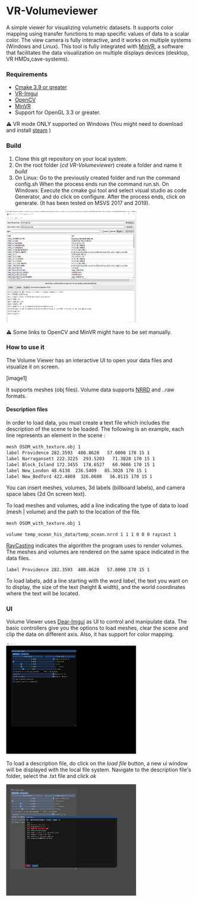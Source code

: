 # VR-Volumeviewer
A simple viewer for visualizing volumetric datasets. It supports color mapping using transfer functions to map specific values of data to a scalar color. The view camera is fully interactive, and it works on multiple systems (Windows and Linux).
This tool is fully integrated with [MinVR](https://github.com/MinVR/MinVR), a software that facilitates the data visualization on multiple displays devices (desktop, VR HMDs,cave-systems).

### Requirements

* [Cmake 3.9 or greater ](https://cmake.org/)
* [VR-Imgui](https://github.com/brown-ccv/VR-imgui)
* [OpenCV](https://github.com/opencv/opencv)
* [MinVR](https://github.com/MinVR/MinVR)
* Support for OpenGL 3.3 or greater.

:warning: VR mode ONLY supported on Windows (You might need to download and install [steam](https://store.steampowered.com/steamvr)  )

### Build

1. Clone this git repository on your local system.
2. On the root folder (*cd VR-Volumeviewer*) create a folder and name it *build*
3. On Linux: Go to the previously created folder and run the command config.sh When the process ends run the command run.sh.
   On Windows: Execute the cmake gui tool and select visual studio as code Generator, and do click on configure. After the process ends, click on generate. (It has been tested on MSVS 2017 and 2019).
  <img src="docs/imgs/cmake_gui_1.png" width="350" height="300">
  
   
:warning: Some links to OpenCV and MinVR might have to be set manually.

### How to use it
   
The Volume Viewer has an interactive UI to open your data files and visualize it on screen.


[image1]

It supports meshes (obj files). Volume data supports [NRRD](http://teem.sourceforge.net/nrrd/format.html) and ..raw formats.


 #### Description files
 
 In order to load data, you must create a text file which includes the description of the scene to be loaded.
 The following is an example, each line represents an element in the scene :
 
```
mesh OSOM_with_texture.obj 1
label Providence 282.3593  480.8620   57.0000 170 15 1
label Narragansett 222.3225  293.5203   71.3028 170 15 1
label Block_Island 172.3455  178.6527   60.9086 170 15 1
label New_London 48.6138  236.5409   85.3028 170 15 1
label New_Bedford 422.4869  326.0600   56.0115 170 15 1

```

You can insert meshes, volumes, 3d labels (billboard labels), and camera space labes (2d On screen text).


To load meshes and volumes, add a line indicating the type of data to load (mesh | volume) and the path to the location of the file.

```
mesh OSOM_with_texture.obj 1
```

```
volume temp_ocean_his_data/temp_ocean.nrrd 1 1 1 0 0 0 raycast 1
```

[RayCasting](https://en.wikipedia.org/wiki/Volume_ray_casting) indicates the algorithm the program uses to render volumes.
The meshes and volumes are rendered on the same space indicated in the data files.

```
label Providence 282.3593  480.8620   57.0000 170 15 1
```
To load labels, add a line starting with the word *label*, the text you want on to display, the size of the text (height & width), and the world coordinates where the text will be located.

### UI

Volume Viewer uses [Dear-Imgui](https://github.com/ocornut/imgui) as UI to control and manipulate data. The basic controllers give you the options to load meshes, clear the scene and clip the data on different axis. Also, it has support for color mapping.


<img src="docs/imgs/volume-viewer-1.png" width="350" height="300">

To load a description file, do click on the *load file* button, a new ui window will be displayed with the local file system. Navigate to the description file's folder, select the .txt file and click *ok*

<img src="docs/imgs/volume-viewer-3.png" width="350" height="300">



